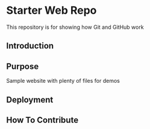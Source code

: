 # Starter Web Repo

This repository is for showing how Git and GitHub work

##  Introduction


## Purpose

Sample website with plenty of files for demos

## Deployment

## How To Contribute
